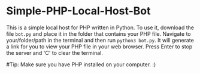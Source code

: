 # Simple-PHP-Local-Host-Bot
This is a simple local host for PHP written in Python.
To use it, download the file `bot.py` and place it in the folder that contains your PHP file.
Navigate to your/folder/path in the terminal and then run `python3 bot.py`. It will generate a link for you to view your PHP file in your web browser.
Press Enter to stop the server and 'C' to clear the terminal.

#Tip: Make sure you have PHP installed on your computer. :)
